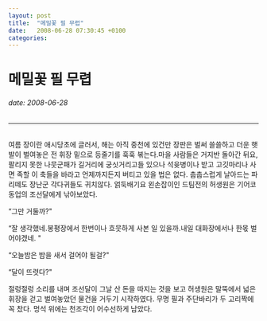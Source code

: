 ```yaml
---
layout: post
title:  "메밀꽃 필 무렵"
date:   2008-06-28 07:30:45 +0100
categories:
---
```


메밀꽃 필 무렵
=============
###### date:   2008-06-28
- - -
<br>
여름 장이란 애시당초에 글러서, 해는 아직 중천에 있건만 장판은 벌써 쓸쓸하고 더운 햇발이 벌여놓은 전 휘장 밑으로 등줄기를 훅훅 볶는다.마을 사람들은 거지반 돌아간 뒤요, 팔리지 못한 나뭇군패가 길거리에 궁싯거리고들 있으나 석윳병이나 받고 고깃마리나 사면 족할 이 축들을 바라고 언제까지든지 버티고 있을 법은 없다. 춥춥스럽게 날아드는 파리떼도 장난군 각다귀들도 귀치않다. 얽둑배기요 왼손잡이인 드팀전의 허생원은 기어코 동업의 조선달에게 낚아보았다.

“그만 거둘까?"

“잘 생각했네.봉평장에서 한번이나 흐뭇하게 사본 일 있을까.내일 대화장에서나 한몫 벌어야겠네. "

“오늘밤은 밤을 새서 걸어야 될걸?"

“달이 뜨렷다?"

절렁절렁 소리를 내며 조선달이 그날 산 돈을 따지는 것을 보고 허생원은 말뚝에서 넓은 휘장을 걷고 벌여놓았던 물건을 거두기 시작하였다. 무명 필과 주단바리가 두 고리짝에 꼭 찼다. 멍석 위에는 천조각이 어수선하게 남았다.
